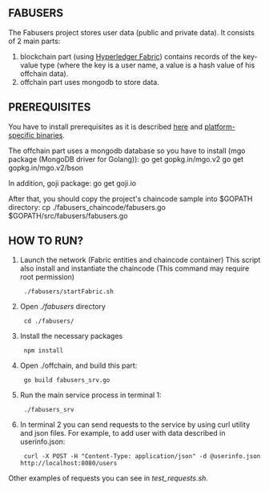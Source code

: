 
## FABUSERS ##

The Fabusers project stores user data (public and private data).
It consists of 2 main parts:
1. blockchain part (using [Hyperledger Fabric](https://www.hyperledger.org/projects/fabric)) contains records of the key-value type (where the key is a user name, a value is a hash value of his offchain data).
2. offchain part uses mongodb to store data.


## PREREQUISITES ##

You have to install prerequisites as it is described [here](https://hyperledger-fabric.readthedocs.io/en/latest/prereqs.html)
and [platform-specific binaries](https://hyperledger-fabric.readthedocs.io/en/latest/samples.html#binaries).

The offchain part uses a mongodb database so you have to install (mgo package (MongoDB driver for Golang)):
		go get gopkg.in/mgo.v2
		go get gopkg.in/mgo.v2/bson

In addition, goji package:
		go get goji.io

After that, you should copy the project's chaincode sample into $GOPATH directory:
		cp ./fabusers_chaincode/fabusers.go $GOPATH/src/fabusers/fabusers.go

## HOW TO RUN? ##

1. Launch the network (Fabric entities and chaincode container)
This script also install and instantiate the chaincode
(This command may require root permission)

		./fabusers/startFabric.sh

2. Open *./fabusers* directory

		cd ./fabusers/
	
3. Install the necessary packages

		npm install

4. Open ./offchain, and build this part:

		go build fabusers_srv.go

5. Run the main service process in terminal 1:

		./fabusers_srv

6. In terminal 2 you can send requests to the service by using curl utility and json files.
For example, to add user with data described in userinfo.json:

		curl -X POST -H "Content-Type: application/json" -d @userinfo.json http://localhost:8080/users

Other examples of requests you can see in *test_requests.sh*.


